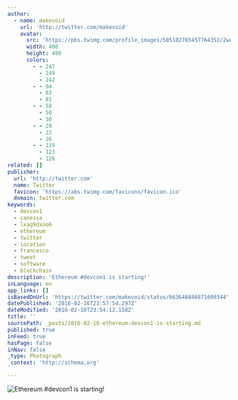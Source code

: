```yaml
---
author:
  - name: makevoid
    url: 'http://twitter.com/makevoid'
    avatar:
      src: 'https://pbs.twimg.com/profile_images/505182765457764352/2wAnUl4N_400x400.jpeg'
      width: 400
      height: 400
      colors:
        - - 247
          - 249
          - 242
        - - 94
          - 83
          - 81
        - - 58
          - 50
          - 50
        - - 20
          - 22
          - 26
        - - 119
          - 123
          - 126
related: []
publisher:
  url: 'http://twitter.com'
  name: Twitter
  favicon: 'https://abs.twimg.com/favicons/favicon.ico'
  domain: twitter.com
keywords:
  - devcon1
  - canessa
  - lxag9dxoo6
  - ethereum
  - twitter
  - location
  - francesco
  - tweet
  - software
  - blockchain
description: 'Ethereum #devcon1 is starting!'
inLanguage: en
app_links: []
isBasedOnUrl: 'https://twitter.com/makevoid/status/663646846871609344'
datePublished: '2016-02-16T23:57:54.297Z'
dateModified: '2016-02-16T23:54:12.158Z'
title: ''
sourcePath: _posts/2016-02-16-ethereum-devcon1-is-starting.md
published: true
inFeed: true
hasPage: false
inNav: false
_type: Photograph
_context: 'http://schema.org'

---
```

![Ethereum &num;devcon1 is starting&excl;](https://pbs.twimg.com/media/CTW_ODQXIAA_jOc.jpg:large)